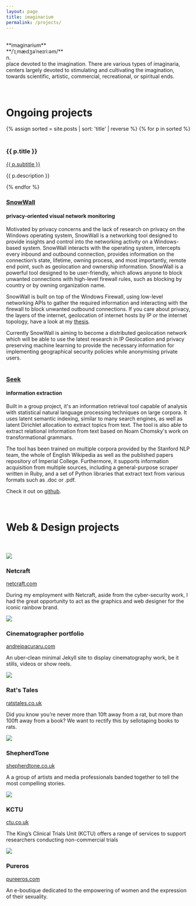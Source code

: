 ```yaml
---
layout: page
title: imaginarium
permalink: /projects/
---
```


<br/>
**imaginarium**<br/>
**/ˈ&#618;&#716;m&#230;d&#658;&#601;&#712;ne&#618;ri:&#601;m/**<br/>
n.<br/>
place devoted to the imagination. There are various types of imaginaria, centers largely devoted to stimulating and cultivating the imagination, towards scientific, artistic, commercial, recreational, or spiritual ends.
<br/>
<br/>
<br/>

# Ongoing projects

{% assign sorted = site.posts | sort: 'title' | reverse %}
{% for p in sorted %}
<h3 style="{{ p.hidetitle }}"><br/><a>{{ p.title }}</a></h3>
<p><a href="{{ p.url }}" target="_blank">{{ p.subtitle }}</a><br/></p>
<p>{{ p.description }}</p>
{% endfor %}
<br/>


### [SnowWall]()
#### privacy-oriented visual network monitoring
Motivated by privacy concerns and the lack of research on privacy on the Windows operating system, SnowWall is a networking tool designed to provide insights and control into the networking activity on a Windows-based system. SnowWall interacts with the operating system, intercepts every inbound and outbound connection, provides information on the connection’s state, lifetime, owning process, and most importantly, remote end point, such as geolocation and ownership information. SnowWall is a powerful tool designed to be user-friendly, which allows anyone to block unwanted connections with high-level firewall rules, such as blocking by country or by owning organization name.

SnowWall is built on top of the Windows Firewall, using low-level networking APIs to gather the required information and interacting with the firewall to block unwanted outbound connections.  If you care about privacy, the layers of the internet, geolocation of internet hosts by IP or the internet topology, have a look at my [thesis](/assets/files/snowwall.pdf).

Currently SnowWall is aiming to become a distributed geolocation network which will be able to use the latest research in IP Geolocation and privacy preserving machine learning to provide the necessary information for implementing geographical security policies while anonymising private users.
<br/>
<br/>


### [Seek]()
#### information extraction
Built in a group project, it's an information retrieval tool capable of analysis with statistical natural language processing techniques on large corpora. It uses latent semantic indexing, similar to many search engines, as well as latent Dirichlet allocation to extract topics from text. The tool is also able to extract relational information from text based on Noam Chomsky's work on transformational grammars.

The tool has been trained on multiple corpora provided by the Stanford NLP team, the whole of English Wikipedia as well as the published papers repository of Imperial College. Furthermore, it supports information acquisition from multiple sources, including a general-purpose scraper written in Ruby, and a set of Python libraries that extract text from various formats such as .doc or .pdf.

Check it out on [github](https://github.com/mearlboro/seek-legacy).
<br/>
<br/>
<br/>


# Web & Design projects
<br/>
<br/>
<div class="col-1-of-3">
	<a href="/assets/img/proj/netcraft.png" target="_blank"><img src="/assets/img/proj/netcraft.png"></a><br/>
</div>
<div class="col-2-of-3">
	<h3>Netcraft</h3>
	<p><a href="http://netcraft.com" target="_blank">netcraft.com</a></p>
	<p>During my employment with Netcraft, aside from the cyber-security work, I had the great opportunity to act as the graphics and web designer for the iconic rainbow brand.</p>
</div>

<div class="col-1-of-3">
	<a href="/assets/img/proj/apdop.png" target="_blank"><img src="/assets/img/proj/apdop.png"></a><br/>
</div>
<div class="col-2-of-3">
	<h3>Cinematographer portfolio</h3>
	<p><a href="http://andreipacuraru.com" target="_blank">andreipacuraru.com</a></p>
	<p>An uber-clean minimal Jekyll site to display cinematography work, be it stills, videos or show reels.</p>
</div>

<div class="col-1-of-3">
    <a href="/assets/img/proj/ratstales.png" target="_blank"><img src="/assets/img/proj/ratstales.png"></a><br/>
</div>
<div class="col-2-of-3">
	<h3>Rat's Tales</h3>
	<p><a href="http://ratstales.co.uk" target="_blank">ratstales.co.uk</a></p>
	<p>Did you know you’re never more than 10ft away from a rat, but more than 100ft away from a book? We want to rectify this by sellotaping books to rats. </p>
</div>

<div class="col-1-of-3">
	<a href="/assets/img/proj/shepherdtone.png" target="_blank"><img src="/assets/img/proj/shepherdtone.png"></a><br/>
</div>
<div class="col-2-of-3">
	<h3>ShepherdTone</h3>
	<p><a href="http://shepherdtone.co.uk" target="_blank">shepherdtone.co.uk</a></p>
	<p>A a group of artists and media professionals banded together to tell the most compelling stories.</p>
</div>

<div class="col-1-of-3">
	<a href="/assets/img/proj/kctu.png" target="_blank"><img src="/assets/img/proj/kctu.png"></a><br/>
</div>
<div class="col-2-of-3">
	<h3>KCTU</h3>
	<p><a href="http://ctu.co.uk" target="_blank">ctu.co.uk</a></p>
	<p>The King’s Clinical Trials Unit (KCTU) offers a range of services to support researchers conducting non-commercial trials</p>
</div>

<div class="col-1-of-3">
	<a href="/assets/img/proj/pureeros.png" target="_blank"><img src="/assets/img/proj/pureeros.png"></a><br/>
</div>
<div class="col-2-of-3">
    <h3>Pureros</h3>
	<p><a href="http://pureeros.com" target="_blank">pureeros.com</a></p>
	<p>An e-boutique dedicated to the empowering of women and the expression of their sexuality.</p>
</div>

